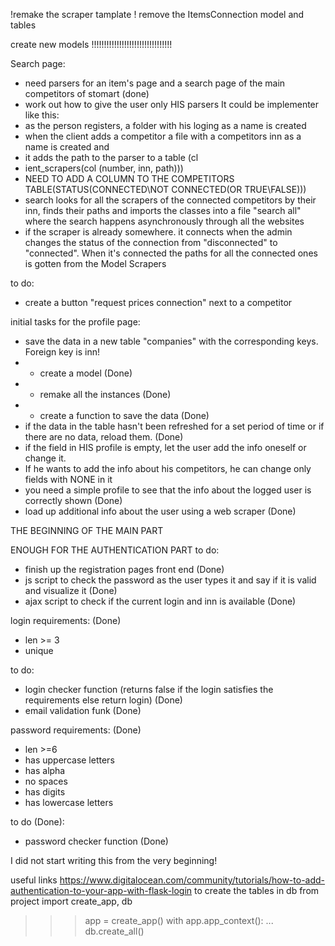 
!remake the scraper tamplate
! remove the ItemsConnection model and tables

create new models !!!!!!!!!!!!!!!!!!!!!!!!!!!!!!!!

Search page:
- need parsers for an item's page and a search page of the main competitors of stomart (done)
- work out how to give the user only HIS parsers
It could be implementer like this:
- as the person registers, a folder with his loging as a name is created
- when the client adds a competitor a file with a competitors inn as a name is created and
- it adds the path to the parser to a table (cl
- ient_scrapers(col (number, inn, path)))
- NEED TO ADD A COLUMN TO THE COMPETITORS TABLE(STATUS(CONNECTED\NOT CONNECTED(OR TRUE\FALSE)))
- search looks for all the scrapers of the connected competitors by their inn, finds their paths and imports the classes
into a file "search all" where the search happens asynchronously through all the websites
- if the scraper is already somewhere. it connects when the admin changes the status of the connection
from "disconnected" to "connected". When it's connected the paths for all the connected ones is gotten 
from the Model Scrapers




to do:
- create a button "request prices connection" next to a competitor

initial tasks for the profile page:
- save the data in a new table "companies" with the corresponding keys. Foreign key is inn!
- - create a model (Done)
- - remake all the instances (Done)
- - create a function to save the data (Done)
- if the data in the table hasn't been refreshed for a set period of time or if there are no data, reload them. (Done)
- if the field in HIS profile is empty, let the user add the info oneself or change it.
- If he wants to add the info about his competitors, he can change only fields with NONE in it
- you need a simple profile to see that the info about the logged user is correctly shown (Done)
- load up additional info about the user using a web scraper (Done)


THE BEGINNING OF THE MAIN PART

ENOUGH FOR THE AUTHENTICATION PART 
to do:
- finish up the registration pages front end (Done)
- js script to check the password as the user types it and say if it is valid and visualize it (Done)
- ajax script to check if the current login and inn is available (Done)

login requirements: (Done)
- len >= 3
- unique

to do:
- login checker function (returns false if the login satisfies the requirements else return login) (Done)
- email validation funk (Done)


password requirements: (Done)
- len >=6
- has uppercase letters 
- has alpha
- no spaces
- has digits 
- has lowercase letters

to do (Done):
- password checker function (Done)

I did not start writing this from the very beginning!

useful links
https://www.digitalocean.com/community/tutorials/how-to-add-authentication-to-your-app-with-flask-login
to create the tables in db
from project import create_app, db                                
>>> app = create_app()
>>> with app.app_context():
...     db.create_all()

